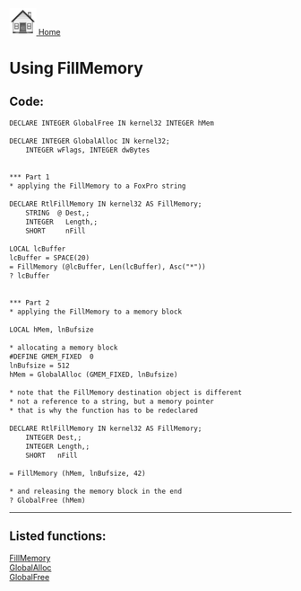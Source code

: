 [<img src="../images/home.png"> Home ](https://github.com/VFPX/Win32API)  

# Using FillMemory

## Code:
```foxpro  
DECLARE INTEGER GlobalFree IN kernel32 INTEGER hMem

DECLARE INTEGER GlobalAlloc IN kernel32;
	INTEGER wFlags, INTEGER dwBytes


*** Part 1
* applying the FillMemory to a FoxPro string

DECLARE RtlFillMemory IN kernel32 AS FillMemory;
	STRING  @ Dest,;
	INTEGER   Length,;
	SHORT     nFill

LOCAL lcBuffer
lcBuffer = SPACE(20)
= FillMemory (@lcBuffer, Len(lcBuffer), Asc("*"))
? lcBuffer


*** Part 2
* applying the FillMemory to a memory block

LOCAL hMem, lnBufsize

* allocating a memory block
#DEFINE GMEM_FIXED  0
lnBufsize = 512
hMem = GlobalAlloc (GMEM_FIXED, lnBufsize)

* note that the FillMemory destination object is different
* not a reference to a string, but a memory pointer
* that is why the function has to be redeclared

DECLARE RtlFillMemory IN kernel32 AS FillMemory;
	INTEGER Dest,;
	INTEGER Length,;
	SHORT   nFill

= FillMemory (hMem, lnBufsize, 42)

* and releasing the memory block in the end
? GlobalFree (hMem)  
```  
***  


## Listed functions:
[FillMemory](../libraries/kernel32/FillMemory.md)  
[GlobalAlloc](../libraries/kernel32/GlobalAlloc.md)  
[GlobalFree](../libraries/kernel32/GlobalFree.md)  
